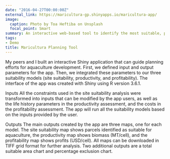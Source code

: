 ```yaml
---
date: "2016-04-27T00:00:00Z"
external_link: https://maricultura-gp.shinyapps.io/maricultura-app/
image:
  caption: Photo by Toa Heftiba on Unsplash
  focal_point: Smart
summary: An interactive web-based tool to identify the most suitable, productive, and profitable sites for offshore marine aquaculture development in Brazil.
tags:
- Demo
title: Maricultura Planning Tool
---
```


My peers and I built an interactive Shiny application that can guide planning efforts for aquaculture development. First, we defined input and output parameters for the app. Then, we integrated these parameters to our three suitability models (site suitability, productivity, and profitability). The interface of the app was created with Shiny using R version 3.6.1.
 
Inputs 
All the constraints used in the site suitability analysis were transformed into inputs that can be modified by the app users, as well as the life history parameters in the productivity assessment, and the costs in the profitability assessment.  The app will run all the suitability models based on the inputs provided by the user. 
 
Outputs
The main outputs created by the app are three maps, one for each model. The site suitability map shows parcels identified as suitable for aquaculture, the productivity map shows biomass (MT/cell), and the profitability map shows profits (USD/cell). All maps can be downloaded in TIFF grid format for further analysis. Two additional outputs are a total suitable area chart and percentage exclusion chart.
